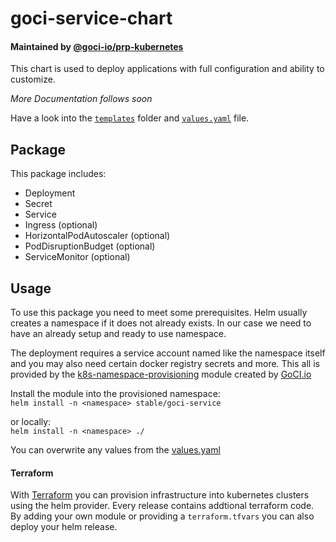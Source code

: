 # goci-service-chart

#### Maintained by [@goci-io/prp-kubernetes](https://github.com/orgs/goci-io/teams/prp-kubernetes)

This chart is used to deploy applications with full configuration and ability to customize.


*More Documentation follows soon*


Have a look into the [`templates`](templates) folder and [`values.yaml`](values.yaml) file.


## Package
This package includes:

- Deployment  
- Secret  
- Service  
- Ingress (optional)  
- HorizontalPodAutoscaler (optional)
- PodDisruptionBudget (optional)  
- ServiceMonitor (optional)  

## Usage

To use this package you need to meet some prerequisites. Helm usually creates a namespace if it does not already exists. 
In our case we need to have an already setup and ready to use namespace. 

The deployment requires a service account named like the namespace itself and you may also need certain docker registry secrets and more. This all is provided by the [k8s-namespace-provisioning](https://github.com/goci-io/k8s-namespace-provisioning) module created by [GoCI.io](https://goci.io)

Install the module into the provisioned namespace:   
`helm install -n <namespace> stable/goci-service`

or locally:   
`helm install -n <namespace> ./`

You can overwrite any values from the [values.yaml](values.yaml)

#### Terraform

With [Terraform](https://www.terraform.io/) you can provision infrastructure into kubernetes clusters using the helm provider. 
Every release contains addtional terraform code. By adding your own module or providing a `terraform.tfvars` you can also deploy your helm release.
